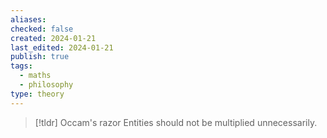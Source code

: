 ```yaml
---
aliases: 
checked: false
created: 2024-01-21
last_edited: 2024-01-21
publish: true
tags:
  - maths
  - philosophy
type: theory
---
```

>[!tldr] Occam's razor
>Entities should not be multiplied unnecessarily.

